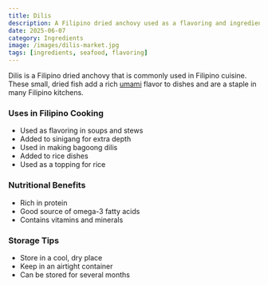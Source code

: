 ```yaml
---
title: Dilis
description: A Filipino dried anchovy used as a flavoring and ingredient in various dishes
date: 2025-06-07
category: Ingredients
image: /images/dilis-market.jpg
tags: [ingredients, seafood, flavoring]
---
```


Dilis is a Filipino dried anchovy that is commonly used in Filipino cuisine. These small, dried fish add a rich [umami](/glossary/umami) flavor to dishes and are a staple in many Filipino kitchens.

### Uses in Filipino Cooking

- Used as flavoring in soups and stews
- Added to sinigang for extra depth
- Used in making bagoong dilis
- Added to rice dishes
- Used as a topping for rice

### Nutritional Benefits

- Rich in protein
- Good source of omega-3 fatty acids
- Contains vitamins and minerals

### Storage Tips

- Store in a cool, dry place
- Keep in an airtight container
- Can be stored for several months
